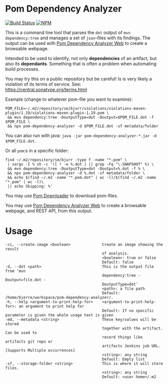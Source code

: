 # Pom Dependency Analyzer
[![Build Status](https://travis-ci.org/tomasbjerre/pom-dependency-analyzer.svg?branch=master)](https://travis-ci.org/tomasbjerre/pom-dependency-analyzer)
[![NPM](https://img.shields.io/npm/v/pom-dependency-analyzer.svg?style=flat-square) ](https://www.npmjs.com/package/pom-dependency-analyzer)

This is a command line tool that parses the `dot` output of `mvn dependency:tree` and manages a set of `json`-files with its findings. The output can be used with [Pom Dependency Analyzer Web](https://github.com/tomasbjerre/pom-dependency-analyzer-web) to create a browsable webpage.

Intended to be used to identify, not only **dependencies** of an artifact, but also its **dependants**. Something that is often a problem when automating build processes.

You may try this on a public repository but be careful! Is is very likely a violation of its terms of service. See: https://central.sonatype.org/terms.html

Example (change to whatever pom-file you want to examine):

```shell
POM_FILE=~/.m2/repository/se/bjurr/violations/violations-maven-plugin/1.19/violations-maven-plugin-1.19.pom \
 && mvn dependency:tree -DoutputType=dot -Doutput=$POM_FILE.dot -f $POM_FILE \
 && npx pom-dependency-analyzer -d $POM_FILE.dot -sf metadata/folder
```

You can also run with java: `java -jar pom-dependency-analyzer-*.jar -d $POM_FILE.dot`.

Or all `pom`:s in a specific folder:
```shell
find ~/.m2/repository/se/bjurr -type f -name "*.pom" \
 | xargs -I % sh -c '([ ! -e %.dot ] || grep -Fq "\-SNAPSHOT" %) \
 && mvn dependency:tree -DoutputType=dot -Doutput=%.dot -f % \
 && npx pom-dependency-analyzer -d %.dot -sf metadata/folder \
 && echo $(find ~/.m2 -name "*.pom.dot" | wc -l)/$(find ~/.m2 -name "*.pom" | wc -l)\
 || echo Skipping: %'
```

You may use [Pom Downloader](https://github.com/tomasbjerre/pom-downloader) to download pom-files.

You may use [Pom Dependency Analyzer Web](https://github.com/tomasbjerre/pom-dependency-analyzer-web) to create a browsable webpage, and REST API, from this output.

# Usage

```shell
-ci, --create-image <boolean>              Create an image showing the result 
                                           of analysis.
                                           <boolean>: true or false
                                           Default: false
-d, --dot <path>                           This is the output file from 'mvn 
                                           dependency:tree -Doutput=file.dot -
                                           DoutputType=dot'
                                           <path>: a file path
                                           Default: /home/bjerre/workspace/pom-dependency-analyzer/.
-h, --help <argument-to-print-help-for>    <argument-to-print-help-for>: an argument to print help for
                                           Default: If no specific parameter is given the whole usage text is given
-md, --metadata <string>                   These key/values will be stored 
                                           together with the artifact. Can be used to 
                                           record things like artifacts git repo or 
                                           artifacts Jenkins job URL. [Supports Multiple occurrences]
                                           <string>: any string
                                           Default: Empty list
-sf, --storage-folder <string>             This is where it will store files.
                                           <string>: any string
                                           Default: <user home>/.m2
```
